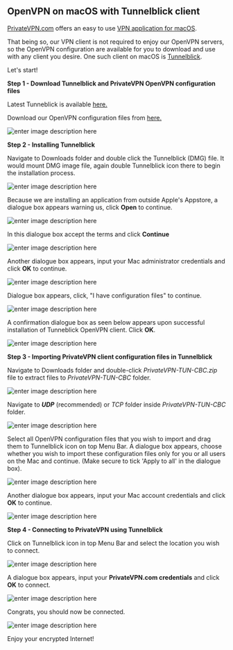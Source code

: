 ﻿OpenVPN on macOS with Tunnelblick client
--
[PrivateVPN.com](https://privatevpn.com) offers an easy to use [VPN application for macOS](https://privatevpn.com/client/PrivateVPN1.1.pkg). 

That being so, our VPN client is not required to enjoy our OpenVPN servers, so the OpenVPN configuration are available for you to download and use with any client you desire. One such client on macOS is [Tunnelblick](https://tunnelblick.net/).

Let's start!
 
**Step 1 - Download Tunnelblick and PrivateVPN OpenVPN configuration files**

Latest Tunneblick is available [here.](https://github.com/Tunnelblick/Tunnelblick/releases/)

Download our OpenVPN configuration files from [here.](https://github.com/privatevpnsupportguy/a/blob/master/PrivateVPN-TUN-CBC.zip)

![enter image description here](https://media.vakil.win/mgoblin_media/media_entries/40/1.jpg)

**Step 2 - Installing Tunnelblick**

Navigate to Downloads folder and double click the Tunnelblick (DMG) file. It would mount DMG image file, again double Tunnelblick icon there to begin the installation process. 

![enter image description here](https://media.vakil.win/mgoblin_media/media_entries/41/3.medium.jpg)

Because we are installing an application from outside Apple's Appstore, a dialogue box appears warning us, click **Open** to continue.

![enter image description here](https://media.vakil.win/mgoblin_media/media_entries/42/4.medium.jpg)

In this dialogue box accept the terms and click **Continue**

![enter image description here](https://media.vakil.win/mgoblin_media/media_entries/43/5.medium.jpg)

Another dialogue box appears, input your Mac administrator credentials and click **OK** to continue.

![enter image description here](https://media.vakil.win/mgoblin_media/media_entries/44/6.medium.jpg)

Dialogue box appears, click, "I have configuration files" to continue.

![enter image description here](https://media.vakil.win/mgoblin_media/media_entries/45/7.medium.jpg)

A confirmation dialogue box as seen below appears upon successful installation of Tunneblick OpenVPN client. Click **OK**.

![enter image description here](https://media.vakil.win/mgoblin_media/media_entries/51/8.medium.jpg)

**Step 3 - Importing PrivateVPN client configuration files in Tunnelblick**

Navigate to Downloads folder and double-click *PrivateVPN-TUN-CBC.zip* file to extract files to *PrivateVPN-TUN-CBC* folder.  

![enter image description here](https://media.vakil.win/mgoblin_media/media_entries/46/9.medium.jpg)

Navigate to ***UDP*** (recommended) or *TCP* folder inside *PrivateVPN-TUN-CBC* folder.

![enter image description here](https://media.vakil.win/mgoblin_media/media_entries/52/10.medium.jpg)

 Select all OpenVPN configuration files that you wish to import and drag them to Tunnelblick icon on top Menu Bar. A dialogue box appears, choose whether you wish to import these configuration files only for you or all users on the Mac and continue. (Make secure to tick 'Apply to all' in the  dialogue box).

![enter image description here](https://media.vakil.win/mgoblin_media/media_entries/47/13.medium.jpg)

Another dialogue box appears, input your Mac account credentials and click **OK** to continue.

![enter image description here](https://media.vakil.win/mgoblin_media/media_entries/48/14.medium.jpg)

**Step 4 - Connecting to PrivateVPN using Tunnelblick**

Click on Tunnelblick icon in top Menu Bar and select the location you wish to connect. 

![enter image description here](https://media.vakil.win/mgoblin_media/media_entries/49/15.medium.jpg)

A dialogue box appears, input your **PrivateVPN.com credentials** and click **OK** to connect.

![enter image description here](https://media.vakil.win/mgoblin_media/media_entries/50/17.medium.jpg)

Congrats, you should now be connected. 

![enter image description here](https://media.vakil.win/mgoblin_media/media_entries/53/19.medium.jpg)

Enjoy your encrypted Internet!
